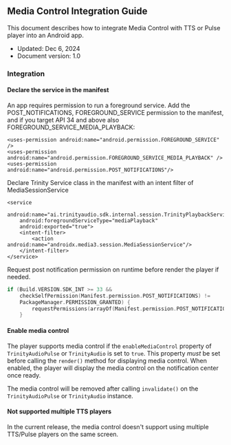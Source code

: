 ## Media Control Integration Guide

This document describes how to integrate Media Control with TTS or Pulse player into an Android app.

-   Updated: Dec 6, 2024
-   Document version: 1.0

### Integration

#### Declare the service in the manifest
An app requires permission to run a foreground service. 
Add the POST_NOTIFICATIONS, FOREGROUND_SERVICE permission to the manifest, and if you target API 34 and above also FOREGROUND_SERVICE_MEDIA_PLAYBACK:

```
<uses-permission android:name="android.permission.FOREGROUND_SERVICE" />
<uses-permission android:name="android.permission.FOREGROUND_SERVICE_MEDIA_PLAYBACK" />
<uses-permission android:name="android.permission.POST_NOTIFICATIONS"/>
```

Declare Trinity Service class in the manifest with an intent filter of MediaSessionService

```
<service
    android:name="ai.trinityaudio.sdk.internal.session.TrinityPlaybackService"
    android:foregroundServiceType="mediaPlayback"
    android:exported="true">
    <intent-filter>
        <action android:name="androidx.media3.session.MediaSessionService"/>
    </intent-filter>
</service>
```

Request post notification permission on runtime before render the player if needed.
```kotlin
if (Build.VERSION.SDK_INT >= 33 &&
    checkSelfPermission(Manifest.permission.POST_NOTIFICATIONS) !=
    PackageManager.PERMISSION_GRANTED) {
        requestPermissions(arrayOf(Manifest.permission.POST_NOTIFICATIONS), 0)
    }
```


#### Enable media control
The player supports media control if the `enableMediaControl` property of `TrinityAudioPulse` or `TrinityAudio` is set to `true`. This property *must* be set before calling the `render()` method for displaying media control.
When enabled, the player will display the media control on the notification center once ready.

The media control will be removed after calling `invalidate()` on the `TrinityAudioPulse` or `TrinityAudio` instance.

#### Not supported multiple TTS players
In the current release, the media control doesn't support using multiple TTS/Pulse players on the same screen.